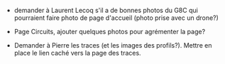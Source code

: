 * demander à Laurent Lecoq s'il a de bonnes photos du G8C
  qui pourraient faire photo de page d'accueil
  (photo prise avec un drone?)

* Page Circuits, ajouter quelques photos pour agrémenter la page?

* Demander à Pierre les traces (et les images des profils?).
  Mettre en place le lien caché vers la page des traces.
